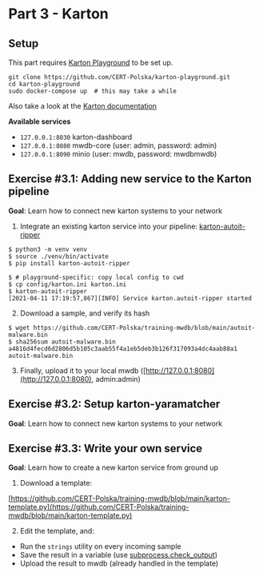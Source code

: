 # Part 3 - Karton

## Setup

This part requires [Karton Playground](https://github.com/CERT-Polska/karton-playground) to be set up.

```shell
git clone https://github.com/CERT-Polska/karton-playground.git
cd karton-playground
sudo docker-compose up  # this may take a while
```

Also take a look at the [Karton documentation](https://karton-core.readthedocs.io/en/latest/)

**Available services**

- `127.0.0.1:8030` karton-dashboard
- `127.0.0.1:8080` mwdb-core (user: admin, password: admin)
- `127.0.0.1:8090` minio (user: mwdb, password: mwdbmwdb)

## **Exercise #3.1**: Adding new service to the Karton pipeline

**Goal**: Learn how to connect new karton systems to your network

1. Integrate an existing karton service into your pipeline: [karton-autoit-ripper](https://github.com/CERT-Polska/karton-autoit-ripper)

```shell
$ python3 -m venv venv
$ source ./venv/bin/activate
$ pip install karton-autoit-ripper

$ # playground-specific: copy local config to cwd
$ cp config/karton.ini karton.ini
$ karton-autoit-ripper
[2021-04-11 17:19:57,867][INFO] Service karton.autoit-ripper started
```

2. Download a sample, and verify its hash

```shell
$ wget https://github.com/CERT-Polska/training-mwdb/blob/main/autoit-malware.bin
$ sha256sum autoit-malware.bin
a4816d4fecd6d2806d5b105c3aab55f4a1eb5deb3b126f317093a4dc4aab88a1 autoit-malware.bin
```

3. Finally, upload it to your local mwdb ([http://127.0.0.1:8080](http://127.0.0.1:8080), admin:admin)

## **Exercise #3.2**: Setup karton-yaramatcher

**Goal**: Learn how to connect new karton systems to your network

## **Exercise #3.3**: Write your own service

**Goal**: Learn how to create a new karton service from ground up

1. Download a template:

[https://github.com/CERT-Polska/training-mwdb/blob/main/karton-template.py](https://github.com/CERT-Polska/training-mwdb/blob/main/karton-template.py)

2. Edit the template, and:

- Run the `strings` utility on every incoming sample
- Save the result in a variable (use [subprocess.check_output](https://docs.python.org/3/library/subprocess.html#subprocess.check_output))
- Upload the result to mwdb (already handled in the template)
